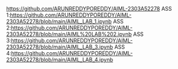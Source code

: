 https://github.com/ARUNREDDYPOREDDY/AIML-2303A52278
ASS 1:https://github.com/ARUNREDDYPOREDDY/AIML-2303A52278/blob/main/AIML_LAB_1.ipynb
ASS 2:https://github.com/ARUNREDDYPOREDDY/AIML-2303A52278/blob/main/AIML%20LAB%202.ipynb
ASS 3:https://github.com/ARUNREDDYPOREDDY/AIML-2303A52278/blob/main/AIML_LAB_3.ipynb
ASS 4:https://github.com/ARUNREDDYPOREDDY/AIML-2303A52278/blob/main/AIML_LAB_4.ipynb
